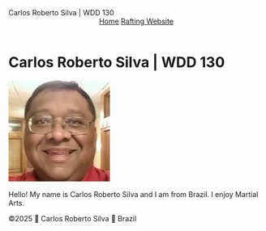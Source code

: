 <!DOCTYPE html>
<html lang="en-US">
<head>
  <meta charset="utf-8">
  <meta name="viewport" content="width=device-width,initial-scale=1.0">
  Carlos Roberto Silva | WDD 130
</head>
<body>
  <header>
    <nav>
      <a href="#">Home</a>
      <a href="wwr/">Rafting Website</a>
    </nav>
  </header>
  <main>
    <h1>Carlos Roberto Silva | WDD 130</h1>
    <img src="profile.jpg" alt="Hello, my name is Carlos Roberto Silva" width="200">
    <p>Hello! My name is Carlos Roberto Silva and I am from Brazil. I enjoy Martial Arts.</p>
  </main>
  <footer>
    <p>©2025 🌴 Carlos Roberto Silva 🌴 Brazil</p>
  </footer>
</body>
</html>
